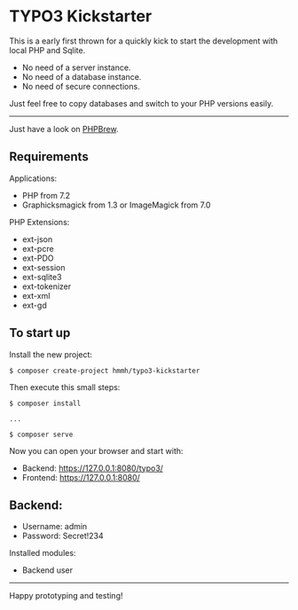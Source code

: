 TYPO3 Kickstarter
=================

This is a early first thrown for a quickly kick to start the development with local PHP and Sqlite.

- No need of a server instance.
- No need of a database instance.
- No need of secure connections.

Just feel free to copy databases and switch to your PHP versions easily.


---

Just have a look on [PHPBrew](https://github.com/phpbrew/phpbrew).


Requirements
------------

Applications:

- PHP from 7.2
- Graphicksmagick from 1.3 or ImageMagick from 7.0


PHP Extensions:

- ext-json
- ext-pcre
- ext-PDO
- ext-session
- ext-sqlite3
- ext-tokenizer
- ext-xml
- ext-gd


To start up
-----------

Install the new project:

    $ composer create-project hmmh/typo3-kickstarter
    
Then execute this small steps:

    $ composer install
    
    ...
    
    $ composer serve
    
Now you can open your browser and start with:

- Backend: https://127.0.0.1:8080/typo3/
- Frontend: https://127.0.0.1:8080/


Backend:
--------

- Username: admin
- Password: Secret!234

Installed modules:

- Backend user

---

Happy prototyping and testing!
